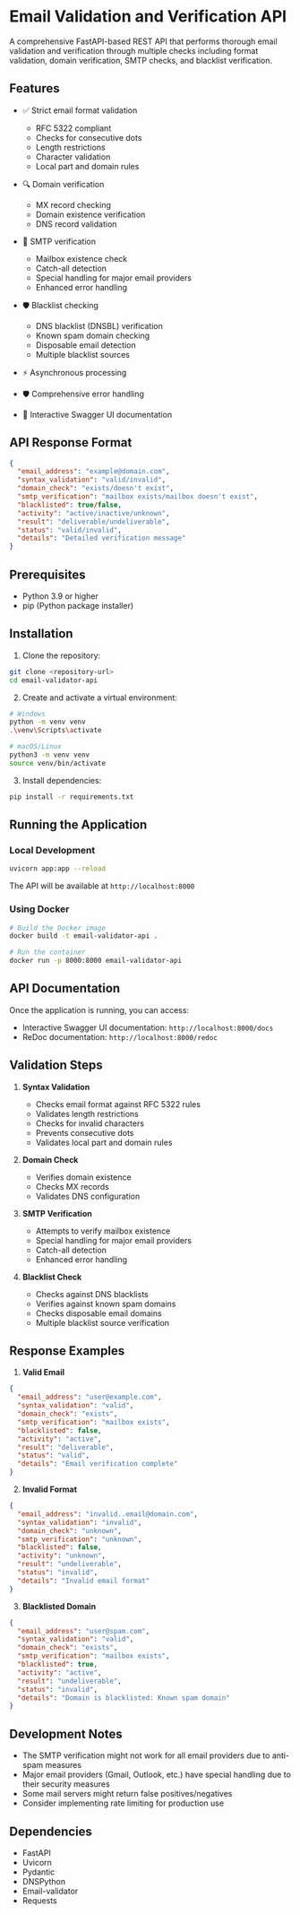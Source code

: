 # Email Validation and Verification API

A comprehensive FastAPI-based REST API that performs thorough email validation and verification through multiple checks including format validation, domain verification, SMTP checks, and blacklist verification.

## Features

- ✅ Strict email format validation
  - RFC 5322 compliant
  - Checks for consecutive dots
  - Length restrictions
  - Character validation
  - Local part and domain rules

- 🔍 Domain verification
  - MX record checking
  - Domain existence verification
  - DNS record validation

- 📧 SMTP verification
  - Mailbox existence check
  - Catch-all detection
  - Special handling for major email providers
  - Enhanced error handling

- 🛡️ Blacklist checking
  - DNS blacklist (DNSBL) verification
  - Known spam domain checking
  - Disposable email detection
  - Multiple blacklist sources

- ⚡ Asynchronous processing
- 🛡️ Comprehensive error handling
- 📝 Interactive Swagger UI documentation

## API Response Format

```json
{
  "email_address": "example@domain.com",
  "syntax_validation": "valid/invalid",
  "domain_check": "exists/doesn't exist",
  "smtp_verification": "mailbox exists/mailbox doesn't exist",
  "blacklisted": true/false,
  "activity": "active/inactive/unknown",
  "result": "deliverable/undeliverable",
  "status": "valid/invalid",
  "details": "Detailed verification message"
}
```

## Prerequisites

- Python 3.9 or higher
- pip (Python package installer)

## Installation

1. Clone the repository:
```bash
git clone <repository-url>
cd email-validator-api
```

2. Create and activate a virtual environment:

```bash
# Windows
python -m venv venv
.\venv\Scripts\activate

# macOS/Linux
python3 -m venv venv
source venv/bin/activate
```

3. Install dependencies:
```bash
pip install -r requirements.txt
```

## Running the Application

### Local Development
```bash
uvicorn app:app --reload
```
The API will be available at `http://localhost:8000`

### Using Docker
```bash
# Build the Docker image
docker build -t email-validator-api .

# Run the container
docker run -p 8000:8000 email-validator-api
```

## API Documentation

Once the application is running, you can access:
- Interactive Swagger UI documentation: `http://localhost:8000/docs`
- ReDoc documentation: `http://localhost:8000/redoc`

## Validation Steps

1. **Syntax Validation**
   - Checks email format against RFC 5322 rules
   - Validates length restrictions
   - Checks for invalid characters
   - Prevents consecutive dots
   - Validates local part and domain rules

2. **Domain Check**
   - Verifies domain existence
   - Checks MX records
   - Validates DNS configuration

3. **SMTP Verification**
   - Attempts to verify mailbox existence
   - Special handling for major email providers
   - Catch-all detection
   - Enhanced error handling

4. **Blacklist Check**
   - Checks against DNS blacklists
   - Verifies against known spam domains
   - Checks disposable email domains
   - Multiple blacklist source verification

## Response Examples

1. **Valid Email**
```json
{
  "email_address": "user@example.com",
  "syntax_validation": "valid",
  "domain_check": "exists",
  "smtp_verification": "mailbox exists",
  "blacklisted": false,
  "activity": "active",
  "result": "deliverable",
  "status": "valid",
  "details": "Email verification complete"
}
```

2. **Invalid Format**
```json
{
  "email_address": "invalid..email@domain.com",
  "syntax_validation": "invalid",
  "domain_check": "unknown",
  "smtp_verification": "unknown",
  "blacklisted": false,
  "activity": "unknown",
  "result": "undeliverable",
  "status": "invalid",
  "details": "Invalid email format"
}
```

3. **Blacklisted Domain**
```json
{
  "email_address": "user@spam.com",
  "syntax_validation": "valid",
  "domain_check": "exists",
  "smtp_verification": "mailbox exists",
  "blacklisted": true,
  "activity": "active",
  "result": "undeliverable",
  "status": "invalid",
  "details": "Domain is blacklisted: Known spam domain"
}
```

## Development Notes

- The SMTP verification might not work for all email providers due to anti-spam measures
- Major email providers (Gmail, Outlook, etc.) have special handling due to their security measures
- Some mail servers might return false positives/negatives
- Consider implementing rate limiting for production use

## Dependencies

- FastAPI
- Uvicorn
- Pydantic
- DNSPython
- Email-validator
- Requests


